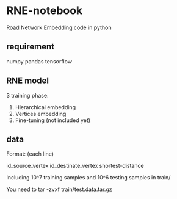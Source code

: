 # RNE-notebook
Road Network Embedding code in python

## requirement
numpy pandas tensorflow

## RNE model
3 training phase:
1. Hierarchical embedding
2. Vertices embedding
3. Fine-tuning (not included yet)

## data

Format: (each line)

id_source_vertex id_destinate_vertex shortest-distance

Including 10^7 training samples and 10^6 testing samples in train/

You need to tar -zvxf train/test.data.tar.gz
